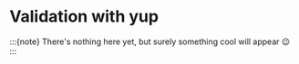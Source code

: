 # Validation with yup

:::{note}
There's nothing here yet, but surely something cool will appear 😉
:::